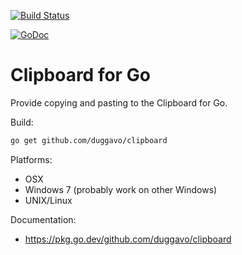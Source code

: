[![Build Status](https://travis-ci.com/atotto/clipboard.svg?branch=master)](https://travis-ci.com/atotto/clipboard)

[![GoDoc](https://godoc.org/github.com/duggavo/clipboard?status.svg)](http://godoc.org/github.com/duggavo/clipboard)

# Clipboard for Go

Provide copying and pasting to the Clipboard for Go.

Build:

```bash
go get github.com/duggavo/clipboard
```

Platforms:

* OSX
* Windows 7 (probably work on other Windows)
* UNIX/Linux

Documentation:

* https://pkg.go.dev/github.com/duggavo/clipboard
